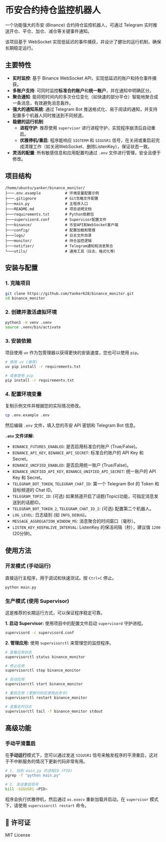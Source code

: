 # 币安合约持仓监控机器人

一个功能强大的币安 (Binance) 合约持仓监控机器人，可通过 Telegram 实时推送开仓、平仓、加仓、减仓等关键事件通知。

该项目基于 WebSocket 实现低延迟的事件捕获，并设计了健壮的运行机制，确保长期稳定运行。

## 主要特性

- **实时监控**: 基于 Binance WebSocket API，实现低延迟的账户和持仓事件捕获。
- **多账户支持**: 可同时监控**标准合约账户**和**统一账户**，并在通知中明确区分。
- **聚合通知**: 能将短时间内的多次仓位变化（如快速的部分平仓）智能地聚合成一条消息，有效避免消息轰炸。
- **强大的通知系统**: 通过 Telegram Bot 推送格式化、易于阅读的通知，并支持配置多个机器人同时推送到不同频道。
- **稳健的运行机制**:
    - **进程守护**: 推荐使用 `supervisor` 进行进程守护，实现程序崩溃后自动重启。
    - **优雅停机/重启**: 程序能响应 `SIGTERM` 和 `SIGUSR1` 信号，在关闭或重启前完成清理工作（如关闭WebSocket、删除ListenKey），保证状态一致。
- **灵活的配置**: 所有敏感信息和应用配置均通过 `.env` 文件进行管理，安全且便于修改。

## 项目结构

```
/home/ubuntu/yanker/binance_monitor/
├───.env.example           # 环境变量配置示例
├───.gitignore             # Git忽略文件配置
├───main.py                # 主程序入口
├───README.md              # 项目说明文档
├───requirements.txt       # Python依赖包
├───supervisord.conf       # Supervisor配置文件
├───binance/               # 币安API和WebSocket客户端
├───config/                # 配置加载和管理
├───logs/                  # 日志文件目录
├───monitor/               # 持仓监控逻辑
├───notifier/              # Telegram通知和消息聚合
└───utils/                 # 通用工具（日志、格式化等）
```

## 安装与配置

### 1. 克隆项目
```bash
git clone https://github.com/Yanker628/binance_monitor.git
cd binance_monitor
```

### 2. 创建并激活虚拟环境
```bash
python3 -m venv .venv
source .venv/bin/activate
```

### 3. 安装依赖
项目使用 `uv` 作为包管理器以获得更快的安装速度，您也可以使用 `pip`。
```bash
# 使用 uv (推荐)
uv pip install -r requirements.txt

# 或者使用 pip
pip install -r requirements.txt
```

### 4. 配置环境变量
复制示例文件并根据您的实际情况修改。
```bash
cp .env.example .env
```
然后编辑 `.env` 文件，填入您的币安 API 密钥和 Telegram Bot 信息。

**`.env` 文件详解:**
- `BINANCE_FUTURES_ENABLED`: 是否启用标准合约账户 (True/False)。
- `BINANCE_API_KEY`, `BINANCE_API_SECRET`: 标准合约账户的 API Key 和 Secret。
- `BINANCE_UNIFIED_ENABLED`: 是否启用统一账户 (True/False)。
- `BINANCE_UNIFIED_API_KEY`, `BINANCE_UNIFIED_API_SECRET`: 统一账户的 API Key 和 Secret。
- `TELEGRAM_BOT_TOKEN`, `TELEGRAM_CHAT_ID`: 第一个 Telegram Bot 的 Token 和目标频道的 Chat ID。
- `TELEGRAM_TOPIC_ID`: (可选) 如果频道开启了话题(Topic)功能，可指定消息发送到的话题ID。
- `TELEGRAM_BOT_TOKEN_2`, `TELEGRAM_CHAT_ID_2`: (可选) 配置第二个机器人。
- `LOG_LEVEL`: 日志级别 (如 `INFO`, `DEBUG`)。
- `MESSAGE_AGGREGATION_WINDOW_MS`: 消息聚合的时间窗口（毫秒）。
- `LISTEN_KEY_KEEPALIVE_INTERVAL`: ListenKey 的保活间隔（秒），建议值 `1200` (20分钟)。

## 使用方法

### 开发模式 (手动运行)
直接运行主程序，用于调试和快速测试。按 `Ctrl+C` 停止。
```bash
python main.py
```

### 生产模式 (使用 Supervisor)
这是推荐的长期运行方式，可以保证程序稳定可靠。

**1. 启动 Supervisor:**
使用项目中的配置文件启动 `supervisord` 守护进程。
```bash
supervisord -c supervisord.conf
```

**2. 管理应用:**
使用 `supervisorctl` 来管理您的监控程序。
```bash
# 查看应用状态
supervisorctl status binance_monitor

# 停止应用
supervisorctl stop binance_monitor

# 启动应用
supervisorctl start binance_monitor

# 重启应用 (更新代码后使用此命令)
supervisorctl restart binance_monitor

# 查看实时日志
supervisorctl tail -f binance_monitor stdout
```

## 高级功能

### 手动平滑重启
在**手动运行**模式下，您可以通过发送 `SIGUSR1` 信号来触发程序的平滑重启，这对于不中断服务的情况下更新代码非常有用。

```bash
# 1. 找到 main.py 的进程ID (PID)
pgrep -f "python main.py"

# 2. 发送重启信号
kill -SIGUSR1 <PID>
```
程序会执行优雅停机，然后通过 `os.execv` 重新加载并启动。在 `supervisor` 模式下，请使用 `supervisorctl restart` 命令。

## 📝 许可证

MIT License
